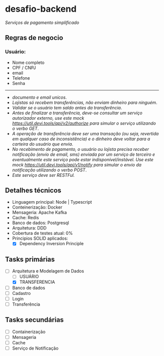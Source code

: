 # desafio-backend

_Serviços de pagamento simplificado_

## Regras de negocio

### Usuário:

- Nome completo
- CPF / CNPJ
- email
- Telefone
- Senha

---

- _documento e email unicos_.
- _Lojistas só recebem transferências, não enviam dinheiro para ninguém_.
- _Validar se o usuário tem saldo antes da transferência_.
- _Antes de finalizar a transferência, deve-se consultar um serviço autorizador externo, use este mock https://util.devi.tools/api/v2/authorize para simular o serviço utilizando o verbo GET_.
- _A operação de transferência deve ser uma transação (ou seja, revertida em qualquer caso de inconsistência) e o dinheiro deve voltar para a carteira do usuário que envia_.
- _No recebimento de pagamento, o usuário ou lojista precisa receber notificação (envio de email, sms) enviada por um serviço de terceiro e eventualmente este serviço pode estar indisponível/instável. Use este mock https://util.devi.tools/api/v1/notify para simular o envio da notificação utilizando o verbo POST_.
- _Este serviço deve ser RESTFul._

## Detalhes técnicos

- Linguagem principal: Node | Typescript
- Conteinerização: Docker
- Mensageria: Apache Kafka
- Cache: Redis
- Banco de dados: Postgresql
- Arquitetura: DDD
- Cobertura de testes atual: 0%
- Principios SOLID aplicados:
  - [x] Dependency Inversion Principle

## Tasks primárias

- [ ] Arquitetura e Modelagem de Dados
  - [ ] USUÁRIO
  - [x] TRANSFERENCIA
- [ ] Banco de dados
- [ ] Cadastro
- [ ] Login
- [ ] Transferência

## Tasks secundárias

- [ ] Containerização
- [ ] Mensageria
- [ ] Cache
- [ ] Serviço de Notificação
